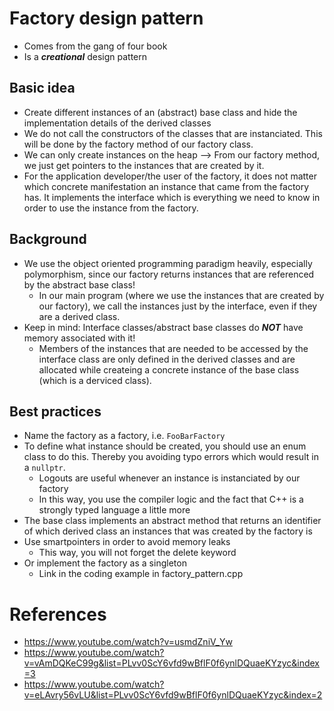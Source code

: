 # Factory design pattern
+ Comes from the gang of four book
+ Is a ***creational*** design pattern

## Basic idea
+ Create different instances of an (abstract) base class and hide the implementation details of the derived classes
+ We do not call the constructors of the classes that are instanciated. This will be done by the factory method of our factory class.
+ We can only create instances on the heap --> From our factory method, we just get pointers to the instances that are created by it.
+ For the application developer/the user of the factory, it does not matter which concrete manifestation an instance that came from the factory has. It implements the interface which is everything we need to know in order to use the instance from the factory.

## Background
+ We use the object oriented programming paradigm heavily, especially polymorphism, since our factory returns instances that are referenced by the abstract base class!
    - In our main program (where we use the instances that are created by our factory), we call the instances just by the interface, even if they are a derived class.
+ Keep in mind: Interface classes/abstract base classes do ***NOT*** have memory associated with it!
    - Members of the instances that are needed to be accessed by the interface class are only defined in the derived classes and are allocated while createing a concrete instance of the base class (which is a derviced class).

## Best practices
+ Name the factory as a factory, i.e. `FooBarFactory`
+ To define what instance should be created, you should use an enum class to do this. Thereby you avoiding typo errors which would result in a `nullptr`.
    - Logouts are useful whenever an instance is instanciated by our factory
    - In this way, you use the compiler logic and the fact that C++ is a strongly typed language a little more
+ The base class implements an abstract method that returns an identifier of which derived class an instances that was created by the factory is
+ Use smartpointers in order to avoid memory leaks
    - This way, you will not forget the delete keyword
+ Or implement the factory as a singleton
    - Link in the coding example in factory_pattern.cpp

# References
+ https://www.youtube.com/watch?v=usmdZniV_Yw
+ https://www.youtube.com/watch?v=vAmDQKeC99g&list=PLvv0ScY6vfd9wBflF0f6ynlDQuaeKYzyc&index=3
+ https://www.youtube.com/watch?v=eLAvry56vLU&list=PLvv0ScY6vfd9wBflF0f6ynlDQuaeKYzyc&index=2